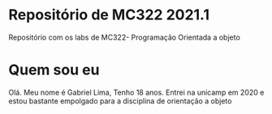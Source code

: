 # Repositório de MC322 2021.1

Repositório com os labs de MC322- Programação Orientada a objeto

# Quem sou eu 

Olá. Meu nome é Gabriel Lima, Tenho 18 anos. Entrei na unicamp em 2020 e estou bastante empolgado para a disciplina de orientação a objeto

